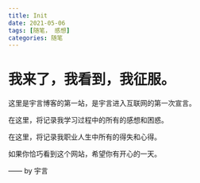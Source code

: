 ```yaml
---
title: Init
date: 2021-05-06 
tags: [随笔， 感想]
categories: 随笔
---
```

# 我来了，我看到，我征服。

这里是宇言博客的第一站，是宇言进入互联网的第一次宣言。

在这里，将记录我学习过程中的所有的感想和困惑。

在这里，将记录我职业人生中所有的得失和心得。

如果你恰巧看到这个网站，希望你有开心的一天。

—— by 宇言

